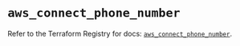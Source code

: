 # `aws_connect_phone_number`

Refer to the Terraform Registry for docs: [`aws_connect_phone_number`](https://registry.terraform.io/providers/hashicorp/aws/6.16.0/docs/resources/connect_phone_number).
